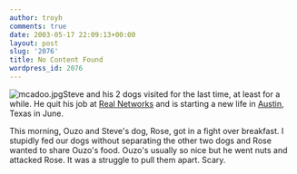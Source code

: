 ```yaml
---
author: troyh
comments: true
date: 2003-05-17 22:09:13+00:00
layout: post
slug: '2076'
title: No Content Found
wordpress_id: 2076
---
```


![mcadoo.jpg](http://www.troyandgay.com/archives/mcadoo.jpg)Steve and his 2 dogs visited for the last time, at least for a while. He quit his job at [Real Networks](http://real.com) and is starting a new life in [Austin](http://www.austin-chamber.org/), Texas in June.

This morning, Ouzo and Steve's dog, Rose, got in a fight over breakfast. I stupidly fed our dogs without separating the other two dogs and Rose wanted to share Ouzo's food. Ouzo's usually so nice but he went nuts and attacked Rose. It was a struggle to pull them apart. Scary.
